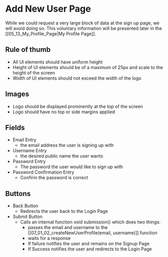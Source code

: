# Add New User Page
While we could request a very large block of data at the sign up page, we will avoid doing so. This voluntary information will be presented later in the [[05_13_My_Profile_Page|My Profile Page]].
## Rule of thumb
- All UI elements should have uniform height
- Height of UI elements should be of a maximum of 25px and scale to the height of the screen
- Width of UI elements should not exceed the width of the logo
## Images
- Logo should be displayed prominently at the top of the screen
- Logo should have no top or side margins applied
## Fields
- Email Entry
	- the email address the user is signing up with
- Username Entry
	- the desired public name the user wants
- Password Entry
	- The password the user would like to sign up with
- Password Confirmation Entry
	- Confirm the password is correct

## Buttons
- Back Button
	- Redirects the user back to the Login Page
- Submit Button
	- Calls an internal function void submission() which does two things:
		- passes the email and username to the [[07_01_02_createNewUserProfile(email, username)]] function
		- waits for a response
		- If failure notifies the user and remains on the Signup Page
		- If Success notifies the user and redirects to the Login Page
